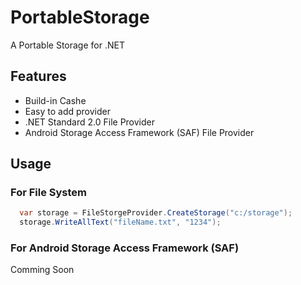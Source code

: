 # PortableStorage
A Portable Storage for .NET

## Features
* Build-in Cashe
* Easy to add provider
* .NET Standard 2.0 File Provider
* Android Storage Access Framework (SAF) File Provider

## Usage

### For File System 
```c#
  var storage = FileStorgeProvider.CreateStorage("c:/storage");
  storage.WriteAllText("fileName.txt", "1234");
```


### For Android Storage Access Framework (SAF)
Comming Soon
